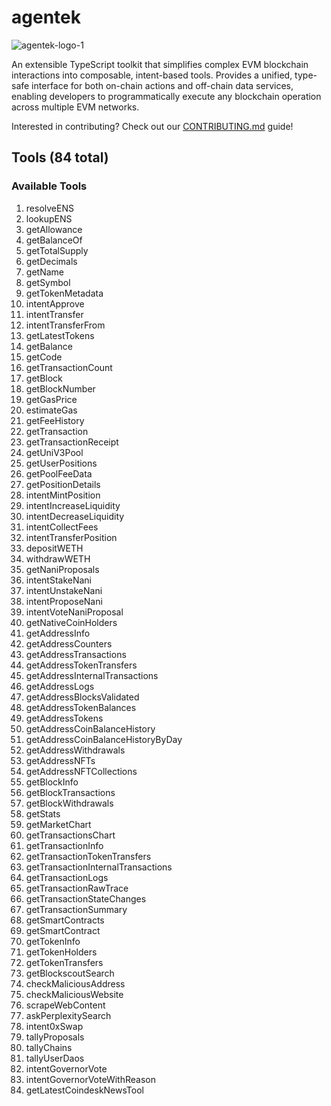 # agentek

![agentek-logo-1](https://github.com/user-attachments/assets/c73ccd7b-4c4e-4c90-8ccc-1ed101fa1b0b)

An extensible TypeScript toolkit that simplifies complex EVM blockchain interactions into composable, intent-based tools. Provides a unified, type-safe interface for both on-chain actions and off-chain data services, enabling developers to programmatically execute any blockchain operation across multiple EVM networks.

Interested in contributing? Check out our [CONTRIBUTING.md](CONTRIBUTING.md) guide!

## Tools (84 total)

### Available Tools

1. resolveENS
2. lookupENS
3. getAllowance
4. getBalanceOf
5. getTotalSupply
6. getDecimals
7. getName
8. getSymbol
9. getTokenMetadata
10. intentApprove
11. intentTransfer
12. intentTransferFrom
13. getLatestTokens
14. getBalance
15. getCode
16. getTransactionCount
17. getBlock
18. getBlockNumber
19. getGasPrice
20. estimateGas
21. getFeeHistory
22. getTransaction
23. getTransactionReceipt
24. getUniV3Pool
25. getUserPositions
26. getPoolFeeData
27. getPositionDetails
28. intentMintPosition
29. intentIncreaseLiquidity
30. intentDecreaseLiquidity
31. intentCollectFees
32. intentTransferPosition
33. depositWETH
34. withdrawWETH
35. getNaniProposals
36. intentStakeNani
37. intentUnstakeNani
38. intentProposeNani
39. intentVoteNaniProposal
40. getNativeCoinHolders
41. getAddressInfo
42. getAddressCounters
43. getAddressTransactions
44. getAddressTokenTransfers
45. getAddressInternalTransactions
46. getAddressLogs
47. getAddressBlocksValidated
48. getAddressTokenBalances
49. getAddressTokens
50. getAddressCoinBalanceHistory
51. getAddressCoinBalanceHistoryByDay
52. getAddressWithdrawals
53. getAddressNFTs
54. getAddressNFTCollections
55. getBlockInfo
56. getBlockTransactions
57. getBlockWithdrawals
58. getStats
59. getMarketChart
60. getTransactionsChart
61. getTransactionInfo
62. getTransactionTokenTransfers
63. getTransactionInternalTransactions
64. getTransactionLogs
65. getTransactionRawTrace
66. getTransactionStateChanges
67. getTransactionSummary
68. getSmartContracts
69. getSmartContract
70. getTokenInfo
71. getTokenHolders
72. getTokenTransfers
73. getBlockscoutSearch
74. checkMaliciousAddress
75. checkMaliciousWebsite
76. scrapeWebContent
77. askPerplexitySearch
78. intent0xSwap
79. tallyProposals
80. tallyChains
81. tallyUserDaos
82. intentGovernorVote
83. intentGovernorVoteWithReason
84. getLatestCoindeskNewsTool
